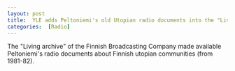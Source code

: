 ```yaml
---
layout: post 
title:  YLE adds Peltoniemi's old Utopian radio documents into the "Living archive"
categories:  [Radio] 
---
```

The "Living archive" of the Finnish Broadcasting Company made available Peltoniemi's radio documents about Finnish utopian communities (from 1981-82).
